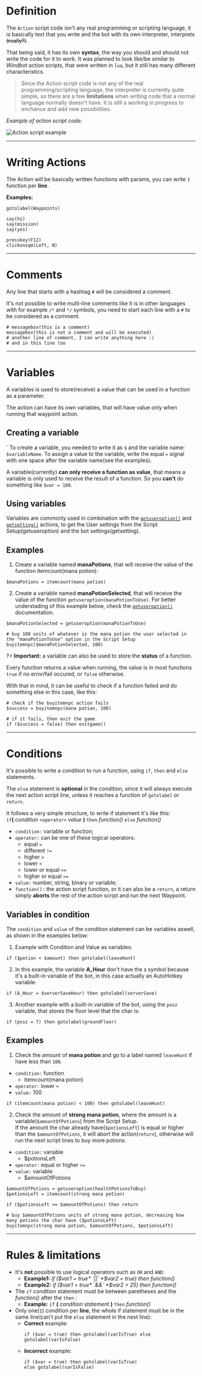 #
# Definition

The `Action` script code isn't any real programming or scripting language, it is basically text that you write and the bot with its own interpreter, interprets ~~(really?)~~.

That being said, it has its own **syntax**, the way you should and should not write the code for it to work. It was planned to look like/be similar to *Windbot* action scripts, that were written in `lua`, but it still has many different characteristics.

> Since the Action script code is not any of the real programming/scripting language, the interpreter is currently quite simple, so there are a few **limitations** when writing code that a normal language normally doesn't have. It is still a working in progress to enchance and add new possibilities.

*Example of action script code:*

![Action script example](../_media/cavebot/action/action_code.png)


---


# Writing Actions
The Action will be basically written functions with params, you can write `1` function per **line**.

**Examples:**
``` action
gotolabel(Waypoints)
```
``` action
say(hi)
say(mission)
say(yes)
```
``` action
presskey(F12)
clickonsqm(Left, N)
```

---

# Comments

Any line that starts with a hashtag `#` will be considered a comment.

It's not possible to write multi-line comments like it is in other languages with for example `/*` and `*/` symbols, you need to start each line with a `#` to be considered as a comment.

``` action
# messagebox(this is a comment)
messagebox(this is not a comment and will be executed)
# another line of comment, I can write anything here :)
# and in this line too
```

---

# Variables

A variables is used to store(receive) a value that can be used in a function as a parameter.

The action can have its own variables, that will have value only when running that waypoint action. 


## Creating a variable
´
To create a variable, you needed to write it as `$` and the variable name: `$variableName`. To assign a value to the variable, write the equal `=` signal with one space after the variable name(see the examples).

A variable(currently) **can only receive a function as value**, that means a variable is only used to receive the result of a function. So you **can't** do something like `$var = 100`.

## Using variables

Variables are commonly used in combination with the [`getuseroption()`](cavebot/functions/getuseroption.md) and [`getsetting()`](cavebot/functions/getsetting.md) actions, to get the User settings from the Script Setup(getuseroption) and the bot settings(getsetting).


## Examples

1. Create a variable named **manaPotions**, that will receive the value of the function itemcount(mana potion):
``` action
$manaPotions = itemcount(mana potion)
```

2. Create a variable named **manaPotionSelected**, that will receive the value of the function `getuseroption(manaPotionToUse)`. For better understading of this example below, check the [`getuseroption()`](cavebot/functions/getuseroption.md) documentation.

``` action
$manaPotionSelected = getuseroption(manaPotionToUse)

# buy 100 units of whatever is the mana potion the user selected in the "manaPotionToUse" option in the Script Setup
buyitemnpc($manaPotionSelected, 100)
```

?> **Important:** a variable can also be used to store the **status** of a function.

Every function returns a value when running, the value is in most functions `true` if no error/fail occured, or `false` otherwise.

With that in mind, it can be useful to check if a function failed and do something else in this case, like this:

``` action
# check if the buyitemnpc action fails
$success = buyitemnpc(mana potion, 100)

# if it fails, then exit the game
if ($success = false) then exitgame()
```

---

# Conditions

It's possible to write a condition to run a function, using `if`, `then` and `else` statements.

The `else` statement is **optional** in the condition, since it will always execute the next action script line, unless it reaches a function of `gotolabel` or `return`.

It follows a very simple structure, to write if statement it's like this:<br>
`if`**(** *condition* `<operator>` *value* **)** `then` *function()* `else` *function()*

- `condition:` variable or function;
- `operator:` can be one of these logical operators:
  - equal `=`
  - different `!=`
  - higher `>`
  - lower `<`
  - lower or equal `<=`
  - higher or equal `>=`
- `value:` number, string, binary or variable;
- `function():` the action script function, or it can also be a `return`, a return simply **aborts** the rest of the action script and run the next Waypoint.


## Variables in condition

The `condition` and `value` of the condition statement can be variables aswell, as shown in the examples below:

1. Example with Condition and Value as variables:

`if ($potion < $amount) then gotolabel(leaveHunt)`


2. In this example, the variable **A_Hour** don't have the `$` symbol because it's a built-in variable of the bot, in this case actually an AutoHotkey variable:

`if (A_Hour = $serverSaveHour) then gotolabel(serverSave)`


3. Another example with a built-in variable of the bot, using the `posz` variable, that stores the floor level that the char is:

`if (posz = 7) then gotolabel(groundFloor)`

## Examples

1. Check the amount of **mana potion** and go to a label named `leaveHunt` if have less than `100`.
- `condition:` function
  - itemcount(mana potion)
- `operator:` lower `<`
- `value:` 100

``` action
if (itemcount(mana potion) < 100) then gotolabel(leaveHunt)
```

2. Check the amount of **strong mana potion**, where the amount is a variable(`$amountOfPotions`) from the Script Setup.
<br>If the amount the char already have(`$potionsLeft`) is equal or higher than the `$amountOfPotions`, it will abort the action(`return`), otherwise will run the next script lines to buy more potions.
- `condition:` variable
  - $potionsLeft
- `operator:` equal or higher `>=`
- `value:` variable
  - $amountOfPotions

``` action
$amountOfPotions = getuseroption(healthPotionsToBuy)
$potionsLeft = itemcount(strong mana potion)

if ($potionsLeft >= $amountOfPotions) then return

# buy $amountOfPotions units of strong mana potion, decreasing how many potions the char have ($potionsLeft)
buyitemnpc(strong mana potion, $amountOfPotions, $potionsLeft)
```

---

# Rules & limitations

- It's **not** possible to use logical operators such as `OR` and `AND`:
  - **Example1:** *if ($var1 = true* `||` *$var2 = true) then function()* 
  - **Example2:** *if ($var1 = true* `&&` *$var2 > 25) then function()* 
- The `if` condition statement must be between paretheses and the *function()* after the `then` :
  - **Example:** `if` **(** *condition statement* **)** `then` *function()*
- Only one(`1`) condition per **line**, the whole if statement must be in the same line(can't put the `else` statement in the next line):
  - **Correct** example: 
    ``` action
	if ($var = true) then gotolabel(varIsTrue) else gotolabel(varIsFalse)
	```
  - **Incorrect** example: 
    ``` action
	if ($var = true) then gotolabel(varIsTrue)
	else gotolabel(varIsFalse)
	```

